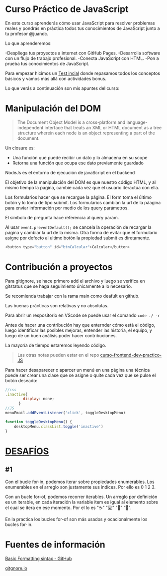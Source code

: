 # Curso Práctico de JavaScript
En este curso aprenderás cómo usar JavaScript para resolver problemas reales y pondrás en práctica todos tus conocimientos de JavaScript junto a tu profesor @juandc.

Lo que aprenderemos:

-Despliega tus proyectos a internet con GitHub Pages.
-Desarrolla software con un flujo de trabajo profesional.
-Conecta JavaScript con HTML.
-Pon a prueba tus conocimientos de JavaScript.

Para empezar hicimos un [Test incial](./respuestas.md) donde repasamos todos los conceptos básicos y vamos más allá con actividades bonus.

Lo que verás a continuación son mis apuntes del curso:

# Manipulación del DOM

> The Document Object Model is a cross-platform and language-independent interface that treats an XML or HTML document as a tree structure wherein each node is an object representing a part of the document.


Un closure es:
- Una función que puede recibir un dato y lo almacena en su scope
- Retorna una función que ocupa ese dato previamente guardado

NodeJs es el entorno de ejecución de javaScript en el backend

El objetivo de la manipulación del DOM es que nuestro código HTML,  y al mismo tiempo la página, cambie cada vez que el usuario iteractúa con ella.

Los formularios hacer que se recargue la página. El form toma el último botón y lo toma de tipo submit. Los formularios cambían la url de la páagina para enviar información por medio de los query parámetros.

El simbolo de pregunta hace referencia al query param.

Al usar `event.preventDefault();` se cancela la operación de recargar la página y cambiar la url de la misma.
Otra forma de evitar que el formulario asigne por defecto al ultimo botón la propiedad submit es diretamente.
```js
<button type="button" id="btnCalcular">Calcular</button>
```

# Contribución a proyectos

Para gitignore, se hace primero add el archivo y luego se verifica en gitstatus que se haga seguimiento únicamente a lo necesario.

Se recomienda trabajar con la rama main como deafult en github.

Las buenas prácticas son relativas y no absolutas.

Para abrir un respositorio en VScode se puede usar el comando `code ./ -r` 

Antes de hacer una contribución hay que enternder cómo está el código, luego identificar las posibles mejoras, entender las historia, el equipo, y luego de un buen análisis poder hacer contribuciones.

La mayoría de tiempo estaremos leyendo código.

>Las otras notas pueden estar en el repo [curso-frontend-dev-practico-JS
](https://github.com/UnMecaNiko/curso-frontend-dev-practico-JS)

Para hacer desaparecer o aparcer un menú en una página una técnica puede ser crear una clase que se asigne o quite cada vez que se pulse el botón deseado:
```js
//css
.inactive{
        display: none;
      }
//JS
menuEmail.addEventListener('click', toggleDesktopMenu)

function toggleDesktopMenu() {
    desktopMenu.classList.toggle('inactive')
}
```



# [DESAFÍOS](https://jshero.platzi.com/)

## #1 

Con el bucle for-in, podemos iterar sobre propiedades enumerables. Los enumerables en el arreglo son justamente sus índices. Por ello es 0 1 2 3.

Con un bucle for-of, podemos recorrer iterables. Un arreglo por definición es un iterable, en cada iteración la variable item es igual al elemento sobre el cual se itera en ese momento. Por el    lo es "☕" "💻" "🍷" "🍫".

En la practica los bucles for-of son más usados y ocacionalmente los bucles for-in.

# Fuentes de información

[Basic Formatting sintax - GitHub](https://docs.github.com/es/get-started/writing-on-github/getting-started-with-writing-and-formatting-on-github/basic-writing-and-formatting-syntax)

[gitgnore.io](https://www.toptal.com/developers/gitignore)
